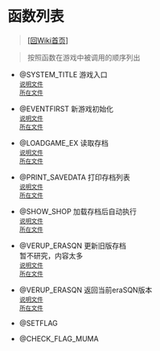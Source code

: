 ﻿# 函数列表

> [\[回Wiki首页\]](/Wiki)

> 按照函数在游戏中被调用的顺序列出

+ @SYSTEM_TITLE 游戏入口<br/><sup>[说明文件](/Wiki/function/s/system_title.md)</sup><br/><sup>[所在文件](/ERB/Title.erb#L14-L75)</sup>

+ @EVENTFIRST 新游戏初始化<br/><sup>[说明文件](/Wiki/function/e/eventfirst.md)</sup><br/><sup>[所在文件](/ERB/System_Newgame.erb#L1-L201)</sup>

+ @LOADGAME_EX 读取存档<br/><sup>[说明文件](/Wiki/function/l/loadgame_ex.md)</sup><br/><sup>[所在文件](/ERB/Saveload.erb#L77-L120)</sup>

+ @PRINT_SAVEDATA 打印存档列表<br/><sup>[说明文件](/Wiki/function/p/print_savedata.md)</sup><br/><sup>[所在文件](/ERB/Saveload.erb#L122-L142)</sup>

+ @SHOW_SHOP 加载存档后自动执行<br/><sup>[说明文件](/Wiki/function/s/show_shop.md)</sup><br/><sup>[所在文件](/ERB/SHOP/Shop.erb#L137-L545)</sup>

+ @VERUP_ERASQN 更新旧版存档<br/>暂不研究，内容太多<br/><sup>[说明文件](/Wiki/function/v/verup_erasqn.md)</sup><br/><sup>[所在文件](/ERB/Verup.erb#L8-L4640)</sup>

+ @VERUP_ERASQN 返回当前eraSQN版本<br/><sup>[说明文件](/Wiki/function/v/ver_erasqn.md)</sup><br/><sup>[所在文件](/ERB/Verup.erb#L1-L4)</sup>

+ @SETFLAG

+ @CHECK_FLAG_MUMA
